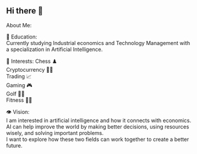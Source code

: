 ## Hi there 👋

About Me:

🏦 Education: <br>
Currently studying Industrial economics and Technology Management with a specialization in Artificial Intelligence.

🤹 Interests: 
Chess ♟️ <br>
Cryptocurrency 🔐💲 <br>
Trading 📈 <br>
Gaming 🎮 <br>
Golf 🏌️‍♂️ <br>
Fitness 🏋️‍♂️ <br>


👁️ Vision: <br>
I am interested in artificial intelligence and how it connects with economics. <br>
AI can help improve the world by making better decisions, using resources wisely, and solving important problems. <br>
I want to explore how these two fields can work together to create a better future. <br>




